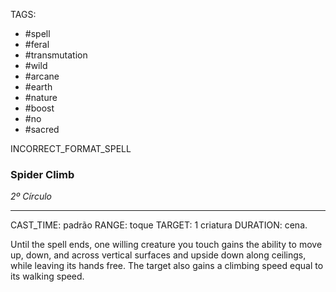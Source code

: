 TAGS:
- #spell
- #feral
- #transmutation
- #wild
- #arcane
- #earth
- #nature
- #boost
- #no
- #sacred

INCORRECT_FORMAT_SPELL
### Spider Climb
*2º Círculo*
___
CAST_TIME: padrão
RANGE: toque
TARGET: 1 criatura
DURATION: cena.

Until the spell ends, one willing creature you touch gains the ability to move up, down, and across vertical surfaces and upside down along ceilings, while leaving its hands free. The target also gains a climbing speed equal to its walking speed.
